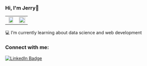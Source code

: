 ### Hi, I'm Jerry👋

<table>
  <tr>
    <td align="center" >
      <img width="85%" src = "https://github-readme-stats.vercel.app/api?username=JeCase&show_icons=true&theme=nightowl"/>
    </td>
    <td align="center">
      <img  width="100%" src = "https://github-readme-stats.vercel.app/api/top-langs/?username=JeCase&layout=compact&theme=vision-friendly-dark"/>
    </td>
  </tr>
<table>

💻 I’m currently learning about data science and web development

<h3 align="left">Connect with me:</h3>
<div id="badges">
  <a href="https://www.linkedin.com/in/jerrycs/">
    <img src="https://img.shields.io/badge/LinkedIn-blue?style=for-the-badge&logo=linkedin&logoColor=white" alt="LinkedIn Badge"/>
  </a>
</div>

<!--
**JeCase/JeCase** is a ✨ _special_ ✨ repository because its `README.md` (this file) appears on your GitHub profile.

Here are some ideas to get you started:

- 🔭 I’m currently working on ...
- 🌱 I’m currently learning ...
- 👯 I’m looking to collaborate on ...
- 🤔 I’m looking for help with ...
- 💬 Ask me about ...
- 📫 How to reach me: ...
- 😄 Pronouns: ...
- ⚡ Fun fact: ...
-->

